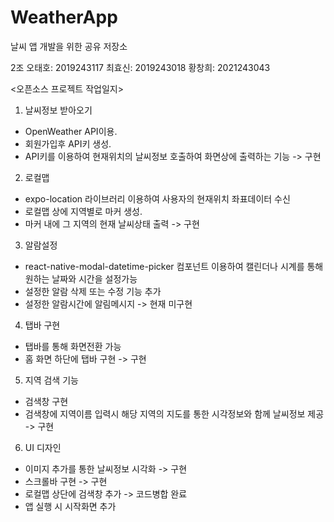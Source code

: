 # WeatherApp
날씨 앱 개발을 위한 공유 저장소

2조
오태호: 2019243117
최효신: 2019243018
황창희: 2021243043

<오픈소스 프로젝트 작업일지>
1. 날씨정보 받아오기
- OpenWeather API이용.
- 회원가입후 API키 생성.
- API키를 이용하여 현재위치의 날씨정보 호출하여 화면상에 출력하는 기능 -> 구현

2. 로컬맵 
- expo-location 라이브러리 이용하여 사용자의 현재위치 좌표데이터 수신
- 로컬맵 상에 지역별로 마커 생성.
- 마커 내에 그 지역의 현재 날씨상태 출력 -> 구현

3. 알람설정
- react-native-modal-datetime-picker 컴포넌트 이용하여 캘린더나 시계를 통해 원하는 날짜와 시간을 설정가능
- 설정한 알람 삭제 또는 수정 기능 추가
- 설정한 알람시간에 알림메시지 -> 현재 미구현

4. 탭바 구현
- 탭바를 통해 화면전환 가능
- 홈 화면 하단에 탭바 구현 -> 구현

5. 지역 검색 기능
- 검색창 구현
- 검색창에 지역이름 입력시 해당 지역의 지도를 통한 시각정보와 함께 날씨정보 제공 -> 구현

6. UI 디자인 
- 이미지 추가를 통한 날씨정보 시각화 -> 구현
- 스크롤바 구현 -> 구현
- 로컬맵 상단에 검색창 추가 -> 코드병합 완료
- 앱 실행 시 시작화면 추가
